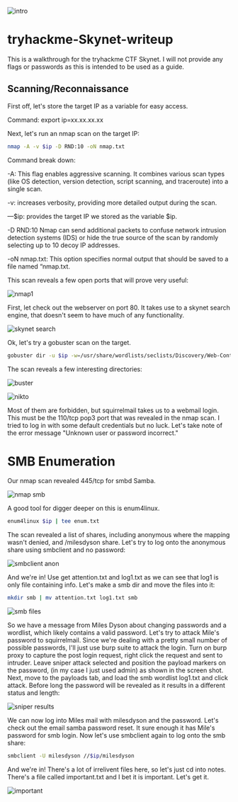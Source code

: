 
![intro](https://github.com/user-attachments/assets/f9d84f33-79f8-494d-993e-1398ae195ed4)

# tryhackme-Skynet-writeup
This is a walkthrough for the tryhackme CTF Skynet. I will not provide any flags or passwords as this is intended to be used as a guide.

## Scanning/Reconnaissance

First off, let's store the target IP as a variable for easy access.

Command: export ip=xx.xx.xx.xx

Next, let's run an nmap scan on the target IP:
```bash
nmap -A -v $ip -D RND:10 -oN nmap.txt
```

Command break down:

-A: This flag enables aggressive scanning. It combines various scan types (like OS detection, version detection, script scanning, and traceroute) into a single scan.

-v: increases verbosity, providing more detailed output during the scan.

—$ip: provides the target IP we stored as the variable $ip.

-D RND:10 Nmap can send additional packets to confuse network intrusion detection systems (IDS) or hide the true source of the scan by randomly selecting up to 10 decoy IP addresses.

-oN nmap.txt: This option specifies normal output that should be saved to a file named “nmap.txt.

This scan reveals a few open ports that will prove very useful:

![nmap1](https://github.com/user-attachments/assets/b1fe2435-176d-40e8-94e4-4638fa50b40e)

First, let check out the webserver on port 80. It takes use to a skynet search engine, that doesn't seem to have much of any functionality.

![skynet search](https://github.com/user-attachments/assets/f03da96c-57b1-45b4-9faa-e5f1ff157a88)

Ok, let's try a gobuster scan on the target.
```bash
gobuster dir -u $ip -w=/usr/share/wordlists/seclists/Discovery/Web-Content/raft-medium-words.txt -x php,txt,html -o bust.txt
```
The scan reveals a few interesting directories:

![buster](https://github.com/user-attachments/assets/fc0b7eba-d432-4df7-adc7-059c36c20d41)

![nikto](https://github.com/user-attachments/assets/3fd6b280-f9c4-4f27-84bb-446aaf06644e)


Most of them are forbidden, but squirrelmail takes us to a webmail login. This must be the 110/tcp pop3 port that was revealed in the nmap scan. I tried to log in with some default credentials but no luck. Let's take note of the error message "Unknown user or password incorrect."

# SMB Enumeration
Our nmap scan revealed 445/tcp for smbd Samba. 

![nmap smb](https://github.com/user-attachments/assets/0b5faf0f-148e-4228-88a6-695927533129)

A good tool for digger deeper on this is enum4linux. 
```bash
enum4linux $ip | tee enum.txt
```
The scan revealed a list of shares, including anonymous where the mapping wasn't denied, and /milesdyson share. 
Let's try to log onto the anonymous share using smbclient and no password: 

![smbclient anon](https://github.com/user-attachments/assets/72391461-7bd5-4038-9e34-0b40e78c2057)

And we're in! Use get attention.txt and log1.txt as we can see that log1 is only file containing info. Let's make a smb dir and move the files into it:
```bash
mkdir smb | mv attention.txt log1.txt smb
```

![smb files](https://github.com/user-attachments/assets/e1d6ab6d-5abb-4f16-b45e-c923b5873b18)

So we have a message from Miles Dyson about changing passwords and a wordlist, which likely contains a valid password. Let's try to attack Mile's password to squirrelmail.
Since we're dealing with a pretty small number of possible passwords, I'll just use burp suite to attack the login. Turn on burp proxy to capture the post login request, right click the request and sent to intruder. Leave sniper attack selected and position the payload markers on the password, (in my case I just used admin) as shown in the screen shot. Next, move to the payloads tab, and load the smb wordlist log1.txt and click attack. Before long the password will be revealed as it results in a different status and length:

![sniper results](https://github.com/user-attachments/assets/89891a06-33d4-4b14-994a-be277c94fdfc)

We can now log into Miles mail with milesdyson and the password.
Let's check out the email samba password reset. It sure enough it has Mile's password for smb login.
Now let's use smbclient again to log onto the smb share:
```bash
smbclient -U milesdyson //$ip/milesdyson
```
And we're in! There's a lot of irrelivent files here, so let's just cd into notes. There's a file called important.txt and I bet it is important. Let's get it.

![important](https://github.com/user-attachments/assets/8fd28c32-991c-4256-a266-fce4f6941628)
